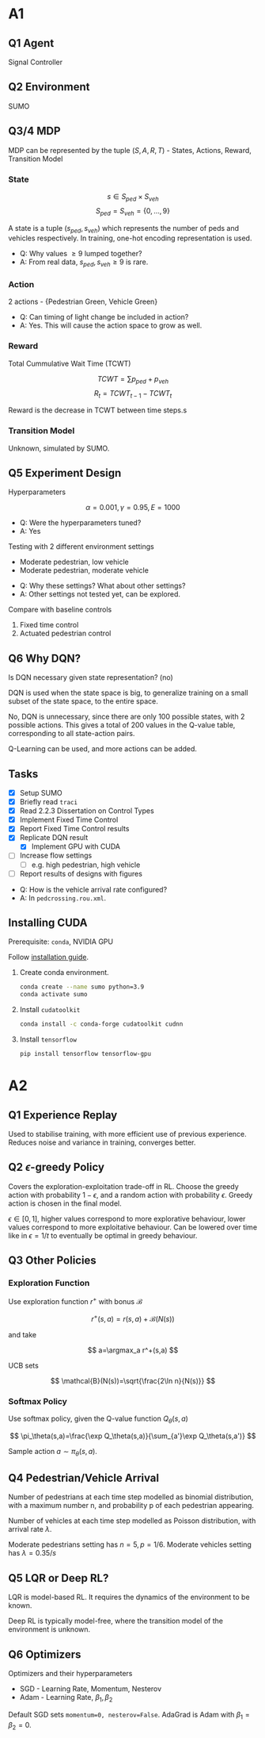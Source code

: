# A1

## Q1 Agent
Signal Controller

## Q2 Environment
SUMO

## Q3/4 MDP
MDP can be represented by the tuple $(S,A,R,T)$ - States, Actions, Reward, Transition Model

### State
$$
s \in S_{ped} \times S_{veh}
$$
$$
S_{ped} = S_{veh} = \{0, ..., 9\}
$$

A state is a tuple $(s_{ped}, s_{veh})$ which represents the number of peds
and vehicles respectively.
In training, one-hot encoding representation is used.

* Q: Why values $\geq 9$ lumped together?
* A: From real data, $s_{ped}, s_{veh} \geq 9$ is rare.

### Action
2 actions - {Pedestrian Green, Vehicle Green}

* Q: Can timing of light change be included in action?
* A: Yes. This will cause the action space to grow as well.

### Reward
Total Cummulative Wait Time (TCWT)

$$
TCWT = \sum p_{ped} + p_{veh}
$$
$$
R_t = TCWT_{t-1} - TCWT_t
$$

Reward is the decrease in TCWT between time steps.s

### Transition Model
Unknown, simulated by SUMO.

## Q5 Experiment Design
Hyperparameters

$$
\alpha = 0.001, \gamma = 0.95, E = 1000
$$

* Q: Were the hyperparameters tuned?
* A: Yes

Testing with 2 different environment settings
- Moderate pedestrian, low vehicle
- Moderate pedestrian, moderate vehicle

* Q: Why these settings? What about other settings?
* A: Other settings not tested yet, can be explored.

Compare with baseline controls
1. Fixed time control
2. Actuated pedestrian control

## Q6 Why DQN? 
Is DQN necessary given state representation? (no)

DQN is used when the state space is big, 
to generalize training on a small subset of the state space, to the entire space.

No, DQN is unnecessary, since there are only 100 possible states, with 2 possible actions.
This gives a total of 200 values in the Q-value table, 
corresponding to all state-action pairs.

Q-Learning can be used, and more actions can be added.

## Tasks
- [x] Setup SUMO
- [x] Briefly read `traci`
- [x] Read 2.2.3 Dissertation on Control Types
- [x] Implement Fixed Time Control
- [x] Report Fixed Time Control results
- [x] Replicate DQN result
  - [x] Implement GPU with CUDA
- [ ] Increase flow settings
  - [ ] e.g. high pedestrian, high vehicle
- [ ] Report results of designs with figures

* Q: How is the vehicle arrival rate configured?
* A: In `pedcrossing.rou.xml`.

## Installing CUDA

Prerequisite: `conda`, NVIDIA GPU

Follow [installation guide](https://docs.nvidia.com/cuda/cuda-installation-guide-microsoft-windows/index.html).

1. Create conda environment.
    ```bash
    conda create --name sumo python=3.9
    conda activate sumo
    ```
1. Install `cudatoolkit`
    ```bash
    conda install -c conda-forge cudatoolkit cudnn
    ```
1. Install `tensorflow`
    ```bash
    pip install tensorflow tensorflow-gpu
    ```
    
# A2

## Q1 Experience Replay

Used to stabilise training, with more efficient use of previous experience.
Reduces noise and variance in training, converges better.

## Q2 $\epsilon$-greedy Policy

Covers the exploration-exploitation trade-off in RL.
Choose the greedy action with probability $1-\epsilon$,
and a random action with probability $\epsilon$.
Greedy action is chosen in the final model.

$\epsilon\in[0,1]$, higher values correspond to more explorative behaviour, lower values correspond to more exploitative behaviour. Can be lowered over time like in $\epsilon=1/t$ to eventually be optimal in greedy behaviour.

## Q3 Other Policies

### Exploration Function
Use exploration function $r^+$ with bonus $\mathcal{B}$

$$
r^+(s, a) = r(s,a) + \mathcal{B}(N(s))
$$ 

and take 

$$
a=\argmax_a r^+(s,a)
$$

UCB sets

$$
\mathcal{B}(N(s))=\sqrt{\frac{2\ln n}{N(s)}}
$$

### Softmax Policy
Use softmax policy, given the Q-value function $Q_\theta(s,a)$

$$
\pi_\theta(s,a)=\frac{\exp Q_\theta(s,a)}{\sum_{a'}\exp Q_\theta(s,a')}
$$

Sample action $a\sim\pi_\theta(s,a)$.

## Q4 Pedestrian/Vehicle Arrival

Number of pedestrians at each time step modelled as binomial distribution, 
with a maximum number n, and probability p of each pedestrian appearing.

Number of vehicles at each time step modelled as Poisson distribution, 
with arrival rate $\lambda$.

Moderate pedestrians setting has $n=5,p=1/6$.
Moderate vehicles setting has $\lambda=0.35/s$

## Q5 LQR or Deep RL?

LQR is model-based RL. 
It requires the dynamics of the environment to be known.

Deep RL is typically model-free, where the transition model of the environment is unknown.

## Q6 Optimizers

Optimizers and their hyperparameters
* SGD - Learning Rate, Momentum, Nesterov
* Adam - Learning Rate, $\beta_1, \beta_2$

Default SGD sets `momentum=0, nesterov=False`.
AdaGrad is Adam with $\beta_1=\beta_2=0$.